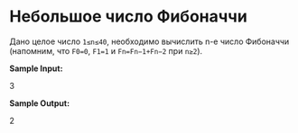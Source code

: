 # Небольшое число Фибоначчи

Дано целое число `1≤n≤40`, необходимо вычислить n-е число Фибоначчи (напомним, что `F0=0`, `F1=1` и `Fn=Fn−1+Fn−2` при `n≥2`).

**Sample Input:**

3

**Sample Output:**

2
